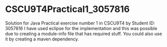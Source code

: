 # CSCU9T4Practical1_3057816
Solution for Java Practical exercise number 1 in CSCU9T4 by Student ID: 3057816
I have used eclipse for the implementation and this was possible due to creating a module-info file that has required stuff. You could also use it by creating a maven dependency.
